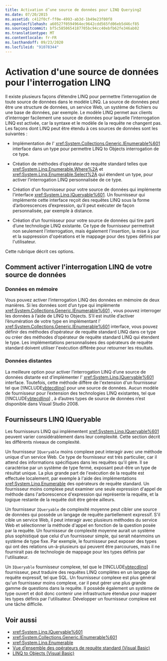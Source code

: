 ```yaml
---
title: Activation d’une source de données pour LINQ Querying2
ms.date: 07/20/2015
ms.assetid: c412f0cf-ff0e-4993-ab3d-1b49e23f00f8
ms.openlocfilehash: a60527f0594964ec9642cdd565fd06eb5d46cf85
ms.sourcegitcommit: bf5c5850654187705bc94cc40ebfb62fe346ab02
ms.translationtype: MT
ms.contentlocale: fr-FR
ms.lasthandoff: 09/23/2020
ms.locfileid: "91078344"
---
```

# <a name="enabling-a-data-source-for-linq-querying"></a>Activation d'une source de données pour l'interrogation LINQ

Il existe plusieurs façons d’étendre LINQ pour permettre l’interrogation de toute source de données dans le modèle LINQ. La source de données peut être une structure de données, un service Web, un système de fichiers ou une base de données, par exemple. Le modèle LINQ permet aux clients d’interroger facilement une source de données pour laquelle l’interrogation LINQ est activée, car la syntaxe et le modèle de la requête ne changent pas. Les façons dont LINQ peut être étendu à ces sources de données sont les suivantes :

- Implémentation de l' <xref:System.Collections.Generic.IEnumerable%601> interface dans un type pour permettre LINQ to Objects interrogation de ce type.

- Création de méthodes d’opérateur de requête standard telles que <xref:System.Linq.Enumerable.Where%2A> et <xref:System.Linq.Enumerable.Select%2A> qui étendent un type, pour activer l’interrogation LINQ personnalisée de ce type.

- Création d'un fournisseur pour votre source de données qui implémente l'interface <xref:System.Linq.IQueryable%601>. Un fournisseur qui implémente cette interface reçoit des requêtes LINQ sous la forme d’arborescences d’expression, qu’il peut exécuter de façon personnalisée, par exemple à distance.

- Création d’un fournisseur pour votre source de données qui tire parti d’une technologie LINQ existante. Ce type de fournisseur permettrait non seulement l'interrogation, mais également l'insertion, la mise à jour et la suppression d'opérations et le mappage pour des types définis par l'utilisateur.

Cette rubrique décrit ces options.

## <a name="how-to-enable-linq-querying-of-your-data-source"></a>Comment activer l'interrogation LINQ de votre source de données

### <a name="in-memory-data"></a>Données en mémoire

 Vous pouvez activer l’interrogation LINQ des données en mémoire de deux manières. Si les données sont d’un type qui implémente <xref:System.Collections.Generic.IEnumerable%601> , vous pouvez interroger les données à l’aide de LINQ to Objects. S’il est inutile d’activer l’énumération de votre type en implémentant l' <xref:System.Collections.Generic.IEnumerable%601> interface, vous pouvez définir des méthodes d’opérateur de requête standard LINQ dans ce type ou créer des méthodes d’opérateur de requête standard LINQ qui étendent le type. Les implémentations personnalisées des opérateurs de requête standard doivent utiliser l'exécution différée pour retourner les résultats.

### <a name="remote-data"></a>Données distantes

 La meilleure option pour activer l’interrogation LINQ d’une source de données distante est d’implémenter l' <xref:System.Linq.IQueryable%601> interface. Toutefois, cette méthode diffère de l'extension d'un fournisseur tel que [!INCLUDE[vbtecdlinq](~/includes/vbtecdlinq-md.md)] pour une source de données. Aucun modèle de fournisseur pour l’extension des technologies LINQ existantes, tel que [!INCLUDE[vbtecdlinq](~/includes/vbtecdlinq-md.md)] , à d’autres types de source de données n’est disponible dans Visual Studio 2008.

## <a name="iqueryable-linq-providers"></a>Fournisseurs LINQ IQueryable

 Les fournisseurs LINQ qui implémentent <xref:System.Linq.IQueryable%601> peuvent varier considérablement dans leur complexité. Cette section décrit les différents niveaux de complexité.

 Un fournisseur `IQueryable` moins complexe peut interagir avec une méthode unique d'un service Web. Ce type de fournisseur est très particulier, car il attend des informations spécifiques dans les requêtes qu'il gère. Il se caractérise par un système de type fermé, exposant peut-être un type de résultat unique. La plus grande part de l'exécution de la requête est effectuée localement, par exemple à l'aide des implémentations <xref:System.Linq.Enumerable> des opérateurs de requête standard. Un fournisseur moins complexe peut examiner une seule expression d'appel de méthode dans l'arborescence d'expression qui représente la requête, et la logique restante de la requête doit être gérée ailleurs.

 Un fournisseur `IQueryable` de complexité moyenne peut cibler une source de données qui possède un langage de requête partiellement expressif. S'il cible un service Web, il peut interagir avec plusieurs méthodes du service Web et sélectionner la méthode d'appel en fonction de la question posée par la requête. Un fournisseur de complexité moyenne aurait un système plus sophistiqué que celui d'un fournisseur simple, qui serait néanmoins un système de type fixe. Par exemple, le fournisseur peut exposer des types qui ont des relations un-à-plusieurs qui peuvent être parcourues, mais il ne fournirait pas de technologie de mappage pour les types définis par l'utilisateur.

 Un `IQueryable` fournisseur complexe, tel que le [!INCLUDE[vbtecdlinq](~/includes/vbtecdlinq-md.md)] fournisseur, peut traduire des requêtes LINQ complètes en un langage de requête expressif, tel que SQL. Un fournisseur complexe est plus général qu'un fournisseur moins complexe, car il peut gérer une plus grande gamme de questions dans la requête. Il possède également un système de type ouvert et doit donc contenir une infrastructure étendue pour mapper les types définis par l'utilisateur. Développer un fournisseur complexe est une tâche difficile.

## <a name="see-also"></a>Voir aussi

- <xref:System.Linq.IQueryable%601>
- <xref:System.Collections.Generic.IEnumerable%601>
- <xref:System.Linq.Enumerable>
- [Vue d’ensemble des opérateurs de requête standard (Visual Basic)](standard-query-operators-overview.md)
- [LINQ to Objects (Visual Basic)](linq-to-objects.md)
